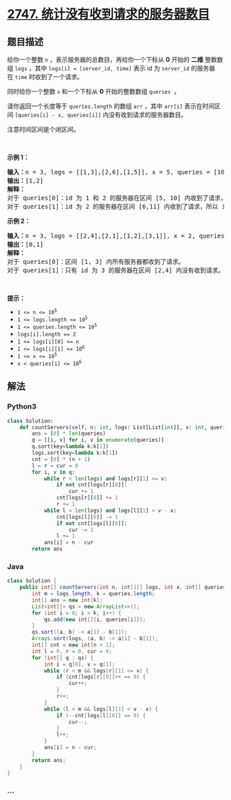 # [2747. 统计没有收到请求的服务器数目](https://leetcode-cn.com/problems/count-zero-request-servers)



## 题目描述

<!-- 这里写题目描述 -->

<p>给你一个整数&nbsp;<code>n</code>&nbsp;，表示服务器的总数目，再给你一个下标从 <strong>0</strong>&nbsp;开始的 <strong>二维</strong>&nbsp;整数数组&nbsp;<code>logs</code>&nbsp;，其中&nbsp;<code>logs[i] = [server_id, time]</code>&nbsp;表示 id 为&nbsp;<code>server_id</code>&nbsp;的服务器在&nbsp;<code>time</code>&nbsp;时收到了一个请求。</p>

<p>同时给你一个整数&nbsp;<code>x</code>&nbsp;和一个下标从 <strong>0</strong>&nbsp;开始的整数数组&nbsp;<code>queries</code>&nbsp; 。</p>

<p>请你返回一个长度等于&nbsp;<code>queries.length</code>&nbsp;的数组&nbsp;<code>arr</code>&nbsp;，其中&nbsp;<code>arr[i]</code>&nbsp;表示在时间区间&nbsp;<code>[queries[i] - x, queries[i]]</code>&nbsp;内没有收到请求的服务器数目。</p>

<p>注意时间区间是个闭区间。</p>

<p>&nbsp;</p>

<p><strong>示例 1：</strong></p>

<pre>
<b>输入：</b>n = 3, logs = [[1,3],[2,6],[1,5]], x = 5, queries = [10,11]
<b>输出：</b>[1,2]
<b>解释：</b>
对于 queries[0]：id 为 1 和 2 的服务器在区间 [5, 10] 内收到了请求，所以只有服务器 3 没有收到请求。
对于 queries[1]：id 为 2 的服务器在区间 [6,11] 内收到了请求，所以 id 为 1 和 3 的服务器在这个时间段内没有收到请求。
</pre>

<p><strong>示例 2：</strong></p>

<pre>
<b>输入：</b>n = 3, logs = [[2,4],[2,1],[1,2],[3,1]], x = 2, queries = [3,4]
<b>输出：</b>[0,1]
<b>解释：</b>
对于 queries[0]：区间 [1, 3] 内所有服务器都收到了请求。
对于 queries[1]：只有 id 为 3 的服务器在区间 [2,4] 内没有收到请求。
</pre>

<p>&nbsp;</p>

<p><strong>提示：</strong></p>

<ul>
	<li><code>1 &lt;= n &lt;= 10<sup>5</sup></code></li>
	<li><code>1 &lt;= logs.length &lt;= 10<sup>5</sup></code></li>
	<li><code>1 &lt;= queries.length &lt;= 10<sup>5</sup></code></li>
	<li><code>logs[i].length == 2</code></li>
	<li><code>1 &lt;= logs[i][0] &lt;= n</code></li>
	<li><code>1 &lt;= logs[i][1] &lt;= 10<sup>6</sup></code></li>
	<li><code>1 &lt;= x &lt;= 10<sup>5</sup></code></li>
	<li><code>x &lt;&nbsp;queries[i]&nbsp;&lt;= 10<sup>6</sup></code></li>
</ul>


## 解法

<!-- 这里可写通用的实现逻辑 -->

<!-- tabs:start -->

### **Python3**

<!-- 这里可写当前语言的特殊实现逻辑 -->

```python
class Solution:
    def countServers(self, n: int, logs: List[List[int]], x: int, queries: List[int]) -> List[int]:
        ans = [0] * len(queries)
        q = [[i, v] for i, v in enumerate(queries)]
        q.sort(key=lambda k:k[1])
        logs.sort(key=lambda k:k[1])
        cnt = [0] * (n + 1)
        l = r = cur = 0
        for i, v in q:
            while r < len(logs) and logs[r][1] <= v:
                if not cnt[logs[r][0]]:
                    cur += 1
                cnt[logs[r][0]] += 1
                r += 1
            while l < len(logs) and logs[l][1] < v - x:
                cnt[logs[l][0]] -= 1
                if not cnt[logs[l][0]]:
                    cur -= 1
                l += 1
            ans[i] = n - cur
        return ans
```

### **Java**

<!-- 这里可写当前语言的特殊实现逻辑 -->

```java
class Solution {
    public int[] countServers(int n, int[][] logs, int x, int[] queries) {
        int m = logs.length, k = queries.length;
        int[] ans = new int[k];
        List<int[]> qs = new ArrayList<>();
        for (int i = 0; i < k; i++) {
            qs.add(new int[]{i, queries[i]});
        }
        qs.sort((a, b) -> a[1] - b[1]);
        Arrays.sort(logs, (a, b) -> a[1] - b[1]);
        int[] cnt = new int[n + 1];
        int l = 0, r = 0, cur = 0;
        for (int[] q : qs) {
            int i = q[0], v = q[1];
            while (r < m && logs[r][1] <= v) {
                if (cnt[logs[r][0]]++ == 0) {
                    cur++;
                }
                r++;
            }
            while (l < m && logs[l][1] < v - x) {
                if (--cnt[logs[l][0]] == 0) {
                    cur--;
                }
                l++;
            }
            ans[i] = n - cur;
        }
        return ans;
    }
}
```

### **...**

```

```

<!-- tabs:end -->
